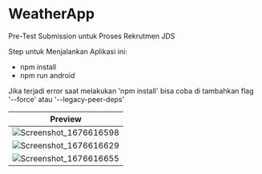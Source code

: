 # WeatherApp

Pre-Test Submission untuk Proses Rekrutmen JDS

Step untuk Menjalankan Aplikasi ini:

- npm install
- npm run android

Jika terjadi error saat melakukan 'npm install' bisa coba di tambahkan flag '--force' atau '--legacy-peer-deps'


|            Preview            |
| ----------------------------- |
| ![Screenshot_1676616598](https://user-images.githubusercontent.com/56853695/219658544-12e7f2df-acc3-4390-877a-36634f033177.png)  | ![Screenshot_1676616611](https://user-images.githubusercontent.com/56853695/219658554-2a70ab50-a0dc-4684-858c-db777505616d.png)  |
| ![Screenshot_1676616629](https://user-images.githubusercontent.com/56853695/219658556-8f99e27d-f95c-4bf8-8726-00fdec3ce65e.png)  | ![Screenshot_1676616640](https://user-images.githubusercontent.com/56853695/219658561-48c31236-8292-4ba7-a84b-9c29fe4243f5.png)  |
| ![Screenshot_1676616655](https://user-images.githubusercontent.com/56853695/219658569-47a9e9bc-8700-452e-bcd5-673015edf9f8.png)  | ![Screenshot_1676616660](https://user-images.githubusercontent.com/56853695/219658579-2870ab0c-400c-4916-a196-6cecc4baee2d.png) |
